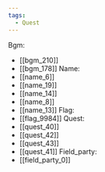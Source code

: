 ```yaml
---
tags:
  - Quest
---
```

Bgm:
- [[bgm_210]]
- [[bgm_178]]
Name:
- [[name_6]]
- [[name_19]]
- [[name_14]]
- [[name_8]]
- [[name_13]]
Flag:
- [[flag_9984]]
Quest:
- [[quest_40]]
- [[quest_42]]
- [[quest_43]]
- [[quest_41]]
Field_party:
- [[field_party_0]]
